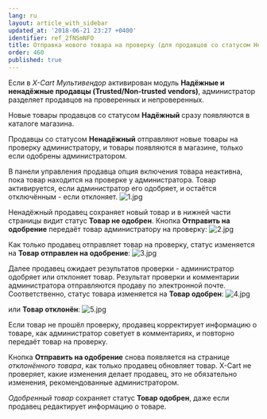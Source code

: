 ```yaml
---
lang: ru
layout: article_with_sidebar
updated_at: '2018-06-21 23:27 +0400'
identifier: ref_2fNSmNFO
title: Отправка нового товара на проверку (для продавцов со статусом Ненадёжный)
order: 460
published: true
---
```

Если в _X-Cart Мультивендор_ активирован модуль **Надёжные и ненадёжные продавцы (Trusted/Non-trusted vendors)**, администратор разделяет продавцов на проверенных и непроверенных. 

Новые товары продавцов со статусом **Надёжный** сразу появляются в каталоге магазина. 

Продавцы со статусом **Ненадёжный** отправляют новые товары на проверку администратору, и товары появляются в магазине, только если одобрены администратором. 

В панели управления продавца опция включения товара неактивна, пока товар находится на проверке у администратора. Товар активируется, если администратор его одобряет, и остаётся отключённым - если отклоняет.
![1.jpg]({{site.baseurl}}/attachments/ref_2fNSmNFO/1.jpg)

Ненадёжный продавец сохраняет новый товар и в нижней части страницы видит статус **Товар не одобрен**. Кнопка **Отправить на одобрение** передаёт товар администратору на проверку:
![2.jpg]({{site.baseurl}}/attachments/ref_2fNSmNFO/2.jpg)

Как только продавец отправляет товар на проверку, статус изменяется на **Товар отправлен на одобрение**:
![3.jpg]({{site.baseurl}}/attachments/ref_2fNSmNFO/3.jpg)

Далее продавец ожидает результатов проверки - администратор одобряет или отклоняет товар. Результат проверки и комментарии администратора отправляются продаву по электронной почте. Соответственно, статус товара изменяется на **Товар одобрен**:
![4.jpg]({{site.baseurl}}/attachments/ref_2fNSmNFO/4.jpg)

или **Товар отклонён**:
![5.jpg]({{site.baseurl}}/attachments/ref_2fNSmNFO/5.jpg)

Если товар не прошёл проверку, продавец корректирует информацию о товаре, как администратор советует в комментариях, и повторно передаёт товар на проверку. 

Кнопка **Отправить на одобрение** снова появляется на странице _отклонённого товара_, как только продавец обновляет товар. X-Cart не проверяет, какие изменения делает продавец, это не обязательно изменения, рекомендованные администратором.

_Одобренный товар_ сохраняет статус **Товар одобрен**, даже если продавец редактирует информацию о товаре.
